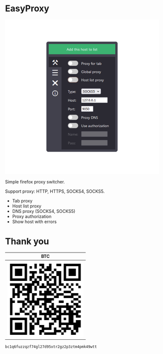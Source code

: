 # EasyProxy
![Popup main tab](./main.png)

Simple firefox proxy switcher.

Support proxy: HTTP, HTTPS, SOCKS4, SOCKS5.
- Tab proxy
- Host list proxy
- DNS proxy (SOCKS4, SOCKS5)
- Proxy authorization
- Show host with errors
# Thank you
| BTC |
| :---: |
| ![BTC QR code](./qrcode.png) |
```
bc1q6fuzzqzf74gl27d95xtr2gz2p3ztm4pmk49wtt
```
